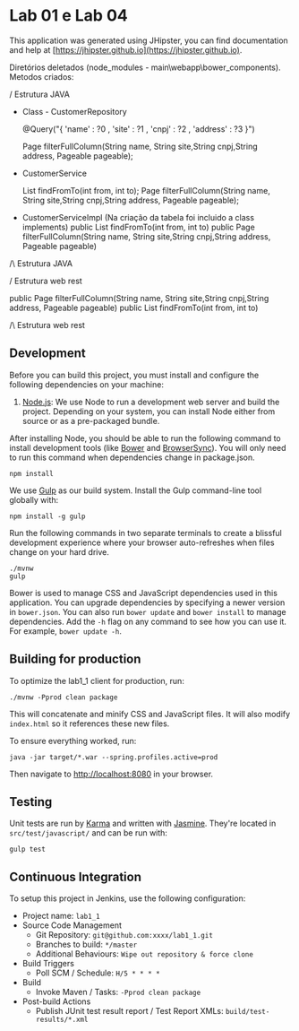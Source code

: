# Lab 01 e Lab 04

This application was generated using JHipster, you can find documentation and help at [https://jhipster.github.io](https://jhipster.github.io).

Diretórios deletados (node_modules - main\webapp\bower_components).
Metodos criados:

\/ Estrutura JAVA
 - Class - CustomerRepository

    @Query("{ 'name' : ?0 , 'site' : ?1 , 'cnpj' : ?2 , 'address' : ?3 }")

    Page<Customer> filterFullColumn(String name, String site,String cnpj,String address, Pageable pageable);  

- CustomerService

   List<Customer> findFromTo(int from, int to);
   Page<Customer> filterFullColumn(String name, String site,String cnpj,String address, Pageable pageable);

- CustomerServiceImpl (Na criação da tabela foi incluido a class implements)
    public List<Customer> findFromTo(int from, int to)
    public Page<Customer> filterFullColumn(String name, String site,String cnpj,String address, Pageable pageable)

/\ Estrutura JAVA

\/ Estrutura web rest

   public Page<Customer> filterFullColumn(String name, String site,String cnpj,String address, Pageable pageable)
   public List<Customer> findFromTo(int from, int to)

/\ Estrutura web rest


## Development

Before you can build this project, you must install and configure the following dependencies on your machine:

1. [Node.js][]: We use Node to run a development web server and build the project.
   Depending on your system, you can install Node either from source or as a pre-packaged bundle.

After installing Node, you should be able to run the following command to install development tools (like
[Bower][] and [BrowserSync][]). You will only need to run this command when dependencies change in package.json.

    npm install

We use [Gulp][] as our build system. Install the Gulp command-line tool globally with:

    npm install -g gulp

Run the following commands in two separate terminals to create a blissful development experience where your browser
auto-refreshes when files change on your hard drive.

    ./mvnw
    gulp

Bower is used to manage CSS and JavaScript dependencies used in this application. You can upgrade dependencies by
specifying a newer version in `bower.json`. You can also run `bower update` and `bower install` to manage dependencies.
Add the `-h` flag on any command to see how you can use it. For example, `bower update -h`.


## Building for production

To optimize the lab1_1 client for production, run:

    ./mvnw -Pprod clean package

This will concatenate and minify CSS and JavaScript files. It will also modify `index.html` so it references
these new files.

To ensure everything worked, run:

    java -jar target/*.war --spring.profiles.active=prod

Then navigate to [http://localhost:8080](http://localhost:8080) in your browser.

## Testing

Unit tests are run by [Karma][] and written with [Jasmine][]. They're located in `src/test/javascript/` and can be run with:

    gulp test



## Continuous Integration

To setup this project in Jenkins, use the following configuration:

* Project name: `lab1_1`
* Source Code Management
    * Git Repository: `git@github.com:xxxx/lab1_1.git`
    * Branches to build: `*/master`
    * Additional Behaviours: `Wipe out repository & force clone`
* Build Triggers
    * Poll SCM / Schedule: `H/5 * * * *`
* Build
    * Invoke Maven / Tasks: `-Pprod clean package`
* Post-build Actions
    * Publish JUnit test result report / Test Report XMLs: `build/test-results/*.xml`

[JHipster]: https://jhipster.github.io/
[Node.js]: https://nodejs.org/
[Bower]: http://bower.io/
[Gulp]: http://gulpjs.com/
[BrowserSync]: http://www.browsersync.io/
[Karma]: http://karma-runner.github.io/
[Jasmine]: http://jasmine.github.io/2.0/introduction.html
[Protractor]: https://angular.github.io/protractor/
